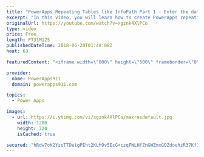 ```yaml
---
title: "PowerApps Repeating Tables like InfoPath Part 1 - Enter the data"
excerpt: "In this video, you will learn how to create PowerApps repeating tables like you had in InfoPath. We will use SharePoint lists as the data sources and create an expense report. We will do this by customizing a gallery to make it the repeating table including full tab support for easy data entry.   Part"
originalUrl: https://youtube.com/watch?v=xgznk4XlPCo
type: video
price: Free
length: PT31M12S
publishedDateTime: 2018-06-20T01:48:08Z
heat: 63

featuredContent: "<iframe width=\"800\" height=\"500\" frameborder=\"0\" src=\"https://www.youtube.com/embed/xgznk4XlPCo\" allow=\"accelerometer; autoplay; encrypted-media; gyroscope; picture-in-picture\" allowfullscreen></iframe>"

provider:
  name: PowerApps911
  domain: powerapps911.com

topics:
  - Power Apps

images:
  - url: https://i.ytimg.com/vi/xgznk4XlPCo/maxresdefault.jpg
    width: 1280
    height: 720
    isCached: true

secured: "hRdw7oK2YzoTTDetgPEht2KLh9v5EcG+czqFWLHfZnGWZmxGQZdoehzR37KfIZGyDpDoUk5BJ3kzpg0cQ3ysRMFG6OlmDjPn32FnhTKv7ynZwFfIhGSoSrqJTR/YaODYvy50F37/UDslhWGeBhoN7dCdAdn9+FxczZ6w+d3vMzfXGZVSeN6hWgla+9IgagVPbWcNcPXiCYdCiEFmi01Qxh/zBud+6oDSOD0OwKBssJgudcLxgKjL6yGi/N+iXLdKX33ivEvrP2mx+DiAL0o8gpTVcIdVS5MvgxlH+TPnC23nrAo6UWml0QR4tlAD1hIJXn3NrnNCNPJBdvqDnMIDKNegQ79EYLXTV8GaQUOIJdw5c6Mo6km3i72OsKm6m7DTPe3ja+hWuNdGy3D7YaaPqXUlUYXfQCpRAs7iAJWV+1g=;zvFiT90Ss4LqyVvC3aEJBA=="
---
```


